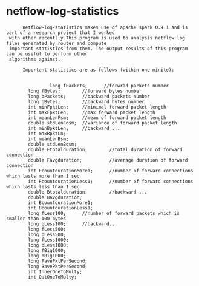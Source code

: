 netflow-log-statistics
======================
          netflow-log-statistics makes use of apache spark 0.9.1 and is part of a research project that I worked
     with other recentlly.This program is used to analysis netflow log files generated by router and compute
     important statistics from them. The output results of this program can be useful to perform other
     algorithms against.
          
          Important statistics are as follows (within one minite):
          
          
                    long fPackets;      //forwrad packets number
          	long fBytes;        //forward bytes number
          	long bPackets;      //backward packets number
          	long bBytes;        //backward bytes number
          	int minFpktLen;     //minimal forward packet length
          	int maxFpktLen;     //max forward packet length
          	int meanLenFsm;     //mean of forward packet length
          	double stdLenFqsm;  //variance of forward packet length
          	int minBpktLen;     //backward ...
          	int maxBpktLn;
          	int meanLenBsm;
          	double stdLenBqsm;
          	double Ftotalduration;        //total duration of forward connection
          	double Favgduration;          //average duration of forward connection
          	int FcountdurationMore1;      //number of forward connections which lasts more than 1 sec
          	int FcountdurationLess1;      //number of forward connections which lasts less than 1 sec
          	double Btotalduration;        //backward ...
          	double Bavgduration;
          	int BcountdurationMore1;
          	int BcountdurationLess1;
          	long fLess100;      //number of forward packets which is smaller than 100 bytes
          	long bLess100;      //backward...
          	long fLess500;
          	long bLess500;
          	long fLess1000;
          	long bLess1000;
          	long fBig1000;
          	long bBig1000;
          	long FavePktPerSecond;        
          	long BavePktPerSecond;
          	int InnerOneToMulty;
          	int OutOneToMulty;
